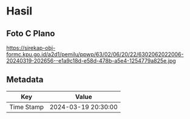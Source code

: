 # Hasil

## Foto C Plano

https://sirekap-obj-formc.kpu.go.id/a2d1/pemilu/ppwp/63/02/06/20/22/6302062022006-20240319-202656--e1a9c18d-e58d-478b-a5e4-1254779a825e.jpg


## Metadata

| Key        | Value               |
| ---------- | ------------------- |
| Time Stamp | 2024-03-19 20:30:00 |



